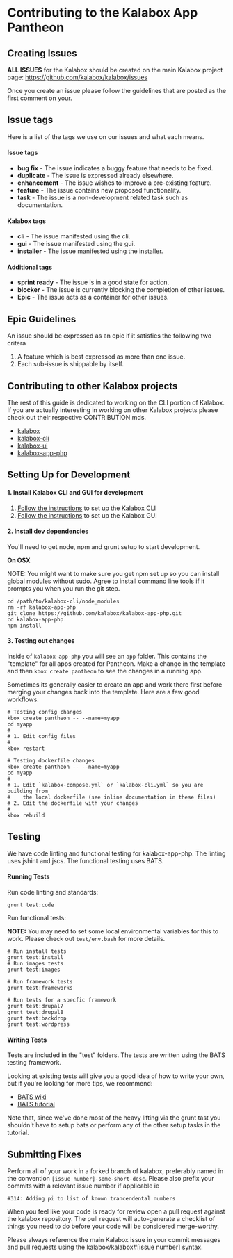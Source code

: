 Contributing to the Kalabox App Pantheon
========================================

Creating Issues
---------------

**ALL ISSUES** for the Kalabox should be created on the main Kalabox
project page: https://github.com/kalabox/kalabox/issues

Once you create an issue please follow the guidelines that are posted as the
first comment on your.

Issue tags
----------

Here is a list of the tags we use on our issues and what each means.

#### Issue tags

* **bug fix** - The issue indicates a buggy feature that needs to be fixed.
* **duplicate** - The issue is expressed already elsewhere.
* **enhancement** - The issue wishes to improve a pre-existing feature.
* **feature** - The issue contains new proposed functionality.
* **task** - The issue is a non-development related task such as documentation.

#### Kalabox tags

* **cli** - The issue manifested using the cli.
* **gui** - The issue manifested using the gui.
* **installer** - The issue manifested using the installer.

#### Additional tags

* **sprint ready** - The issue is in a good state for action.
* **blocker** - The issue is currently blocking the completion of other issues.
* **Epic** - The issue acts as a container for other issues.

Epic Guidelines
---------------

An issue should be expressed as an epic if it satisfies the following two
critera

1. A feature which is best expressed as more than one issue.
2. Each sub-issue is shippable by itself.

Contributing to other Kalabox projects
--------------------------------------

The rest of this guide is dedicated to working on the CLI portion of
Kalabox. If you are actually interesting in working on other Kalabox projects
please check out their respective CONTRIBUTION.mds.

* [kalabox](https://github.com/kalabox/kalabox/blob/HEAD/CONTRIBUTING.md)
* [kalabox-cli](https://github.com/kalabox/kalabox-cli/blob/HEAD/CONTRIBUTING.md)
* [kalabox-ui](https://github.com/kalabox/kalabox-ui/blob/HEAD/CONTRIBUTING.md)
* [kalabox-app-php](https://github.com/kalabox/kalabox-app-php/blob/HEAD/CONTRIBUTING.md)

Setting Up for Development
--------------------------

#### 1. Install Kalabox CLI and GUI for development

1. [Follow the instructions](https://github.com/kalabox/kalabox-cli/blob/HEAD/CONTRIBUTING.md) to set up the Kalabox CLI
2. [Follow the instructions](https://github.com/kalabox/kalabox-ui/blob/HEAD/CONTRIBUTING.md) to set up the Kalabox GUI

#### 2. Install dev dependencies

You'll need to get node, npm and grunt setup to start
development.

**On OSX**

NOTE: You might want to make sure you get npm set up so you can install global modules without sudo. Agree to install command line tools if it prompts you when you run the git step.

```
cd /path/to/kalabox-cli/node_modules
rm -rf kalabox-app-php
git clone https://github.com/kalabox/kalabox-app-php.git
cd kalabox-app-php
npm install
```

#### 3. Testing out changes

Inside of `kalabox-app-php` you will see an `app` folder. This contains
the "template" for all apps created for Pantheon. Make a change in the template
and then `kbox create pantheon` to see the changes in a running app.

Sometimes its generally easier to create an app and work there first before
merging your changes back into the template. Here are a few good workflows.

```
# Testing config changes
kbox create pantheon -- --name=myapp
cd myapp
#
# 1. Edit config files
#
kbox restart

# Testing dockerfile changes
kbox create pantheon -- --name=myapp
cd myapp
#
# 1. Edit `kalabox-compose.yml` or `kalabox-cli.yml` so you are building from
#    the local dockerfile (see inline documentation in these files)
# 2. Edit the dockerfile with your changes
#
kbox rebuild
```

Testing
-------

We have code linting and functional testing for kalabox-app-php.
The linting uses jshint and jscs. The functional testing uses BATS.

#### Running Tests

Run code linting and standards:

`grunt test:code`

Run functional tests:

**NOTE:** You may need to set some local environmental variables for this
to work. Please check out `test/env.bash` for more details.

```
# Run install tests
grunt test:install
# Run images tests
grunt test:images

# Run framework tests
grunt test:frameworks

# Run tests for a specfic framework
grunt test:drupal7
grunt test:drupal8
grunt test:backdrop
grunt test:wordpress
```

#### Writing Tests

Tests are included in the "test" folders. The tests are written using
the BATS testing framework.

Looking at existing tests will give you a good idea of how to write your own,
but if you're looking for more tips, we recommend:

- [BATS wiki](https://github.com/sstephenson/bats)
- [BATS tutorial](https://blog.engineyard.com/2014/bats-test-command-line-tools)

Note that, since we've done most of the heavy lifting via the grunt tast you
shouldn't have to setup bats or perform any of the other
setup tasks in the tutorial.

Submitting Fixes
----------------

Perform all of your work in a forked branch of kalabox, preferably named in the
convention `[issue number]-some-short-desc`. Please also prefix your commits
with a relevant issue number if applicable ie

`#314: Adding pi to list of known trancendental numbers`

When you feel like your code is ready for review open a pull request against
the kalabox repository. The pull request will auto-generate a checklist
of things you need to do before your code will be considered merge-worthy.

Please always reference the main Kalabox issue in your commit messages and pull
requests using the kalabox/kalabox#[issue number] syntax.
